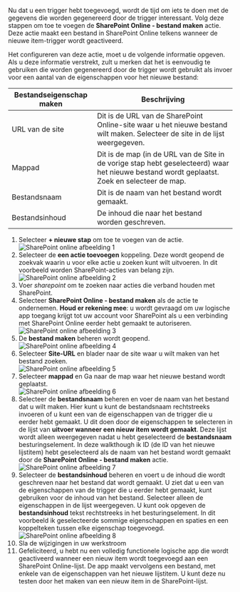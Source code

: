 Nu dat u een trigger hebt toegevoegd, wordt de tijd om iets te doen met de gegevens die worden gegenereerd door de trigger interessant. Volg deze stappen om toe te voegen de **SharePoint Online - bestand maken** actie. Deze actie maakt een bestand in SharePoint Online telkens wanneer de nieuwe item-trigger wordt geactiveerd. 

Het configureren van deze actie, moet u de volgende informatie opgeven. Als u deze informatie verstrekt, zult u merken dat het is eenvoudig te gebruiken die worden gegenereerd door de trigger wordt gebruikt als invoer voor een aantal van de eigenschappen voor het nieuwe bestand:

| Bestandseigenschap maken | Beschrijving |
| --- | --- |
| URL van de site |Dit is de URL van de SharePoint Online-site waar u het nieuwe bestand wilt maken. Selecteer de site in de lijst weergegeven. |
| Mappad |Dit is de map (in de URL van de Site in de vorige stap hebt geselecteerd) waar het nieuwe bestand wordt geplaatst. Zoek en selecteer de map. |
| Bestandsnaam |Dit is de naam van het bestand wordt gemaakt. |
| Bestandsinhoud |De inhoud die naar het bestand worden geschreven. |

1. Selecteer **+ nieuwe stap** om toe te voegen van de actie.  
   ![SharePoint online afbeelding 1](./media/connectors-create-api-sharepointonline/action-1.png)  
2. Selecteer de **een actie toevoegen** koppeling. Deze wordt geopend de zoekvak waarin u voor elke actie u zoeken kunt wilt uitvoeren. In dit voorbeeld worden SharePoint-acties van belang zijn.    
   ![SharePoint online afbeelding 2](./media/connectors-create-api-sharepointonline/action-2.png)    
3. Voer *sharepoint* om te zoeken naar acties die verband houden met SharePoint.
4. Selecteer **SharePoint Online - bestand maken** als de actie te ondernemen.   **Houd er rekening mee**: u wordt gevraagd om uw logische app toegang krijgt tot uw account voor SharePoint als u een verbinding met SharePoint Online eerder hebt gemaakt te autoriseren.    
   ![SharePoint online afbeelding 3](./media/connectors-create-api-sharepointonline/action-3.png)    
5. De **bestand maken** beheren wordt geopend.   
   ![SharePoint online afbeelding 4](./media/connectors-create-api-sharepointonline/action-4.png)     
6. Selecteer **Site-URL** en blader naar de site waar u wilt maken van het bestand zoeken.     
   ![SharePoint online afbeelding 5](./media/connectors-create-api-sharepointonline/action-5.png)  
7. Selecteer **mappad** en Ga naar de map waar het nieuwe bestand wordt geplaatst.  
   ![SharePoint online afbeelding 6](./media/connectors-create-api-sharepointonline/action-6.png)  
8. Selecteer de **bestandsnaam** beheren en voer de naam van het bestand dat u wilt maken. Hier kunt u kunt de bestandsnaam rechtstreeks invoeren of u kunt een van de eigenschappen van de trigger die u eerder hebt gemaakt. U dit doen door de eigenschappen te selecteren in de lijst van **uitvoer wanneer een nieuw item wordt gemaakt**. Deze lijst wordt alleen weergegeven nadat u hebt geselecteerd de **bestandsnaam** besturingselement. In deze walkthough ik ID (de ID van het nieuwe lijstitem) hebt geselecteerd als de naam van het bestand wordt gemaakt door de **SharePoint Online - bestand maken** actie.    
   ![SharePoint online afbeelding 7](./media/connectors-create-api-sharepointonline/action-7.png)  
9. Selecteer de **bestandsinhoud** beheren en voert u de inhoud die wordt geschreven naar het bestand dat wordt gemaakt. U ziet dat u een van de eigenschappen van de trigger die u eerder hebt gemaakt, kunt gebruiken voor de inhoud van het bestand. Selecteer alleen de eigenschappen in de lijst weergegeven. U kunt ook opgeven de **bestandsinhoud** tekst rechtstreeks in het besturingselement. In dit voorbeeld ik geselecteerde sommige eigenschappen en spaties en een koppelteken tussen elke eigenschap toegevoegd.        
   ![SharePoint online afbeelding 8](./media/connectors-create-api-sharepointonline/action-8.png)  
10. Sla de wijzigingen in uw werkstroom  
11. Gefeliciteerd, u hebt nu een volledig functionele logische app die wordt geactiveerd wanneer een nieuw item wordt toegevoegd aan een SharePoint Online-lijst. De app maakt vervolgens een bestand, met enkele van de eigenschappen van het nieuwe lijstitem.  U kunt deze nu testen door het maken van een nieuw item in de SharePoint-lijst. 

